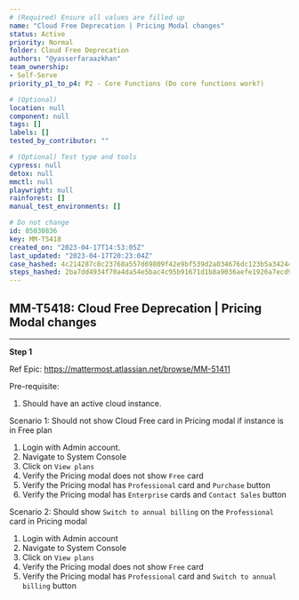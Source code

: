 ```yaml
---
# (Required) Ensure all values are filled up
name: "Cloud Free Deprecation | Pricing Modal changes"
status: Active
priority: Normal
folder: Cloud Free Deprecation
authors: "@yasserfaraazkhan"
team_ownership:
- Self-Serve
priority_p1_to_p4: P2 - Core Functions (Do core functions work?)

# (Optional)
location: null
component: null
tags: []
labels: []
tested_by_contributor: ""

# (Optional) Test type and tools
cypress: null
detox: null
mmctl: null
playwright: null
rainforest: []
manual_test_environments: []

# Do not change
id: 85030836
key: MM-T5418
created_on: "2023-04-17T14:53:05Z"
last_updated: "2023-04-17T20:23:04Z"
case_hashed: 4c214287c0c23768a557d69809f42e9bf539d2a034676dc123b5a342448898a7a5d760db055d86ae20e65ae0252adb25
steps_hashed: 2ba7dd4934f70a4da54e5bac4c95b91671d1b8a9036aefe1926a7ecd9c77fdf76cabeabffc04b489ccf41e6f261d1e33
---
```


<!-- (Auto-generated) Based on frontmatter's "key" and "name" -->

## MM-T5418: Cloud Free Deprecation | Pricing Modal changes

---

**Step 1**

Ref Epic: <https://mattermost.atlassian.net/browse/MM-51411>

Pre-requisite:

1. Should have an active cloud instance.

Scenario 1: Should not show Cloud Free card in Pricing modal if instance is in Free plan

1. Login with Admin account.
2. Navigate to System Console
3. Click on `View plans`
4. Verify the Pricing modal does not show `Free` card
5. Verify the Pricing modal has `Professional` card and `Purchase` button
6. Verify the Pricing modal has `Enterprise` cards and `Contact Sales` button

Scenario 2: Should show `Switch to annual billing` on the `Professional` card in Pricing modal

1. Login with Admin account
2. Navigate to System Console
3. Click on `View plans`
4. Verify the Pricing modal does not show `Free` card
5. Verify the Pricing modal has `Professional` card and `Switch to annual billing` button
